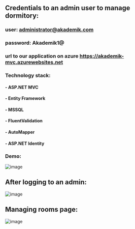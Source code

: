 ## Credentials to an admin user to manage dormitory:
### user: administrator@akademik.com
### password: Akademik1@
### url to our application on azure https://akademik-mvc.azurewebsites.net
### Technology stack:
#### - ASP.NET MVC
#### - Entity Framework
#### - MSSQL
#### - FluentValidation
#### - AutoMapper
#### - ASP.NET Identity

### Demo:
![image](https://github.com/Dawo9889/AkademikMVC/assets/115001848/572e6fc0-1712-4d02-9c43-1f5cdcbe9e2a)
## After logging to an admin:
![image](https://github.com/Dawo9889/AkademikMVC/assets/115001848/4dc5601c-9b4d-429c-bb2b-87372e368923)
## Managing rooms page:
![image](https://github.com/Dawo9889/AkademikMVC/assets/115001848/b4bbde3d-5bca-4c5e-8d4b-fbca455a6082)
